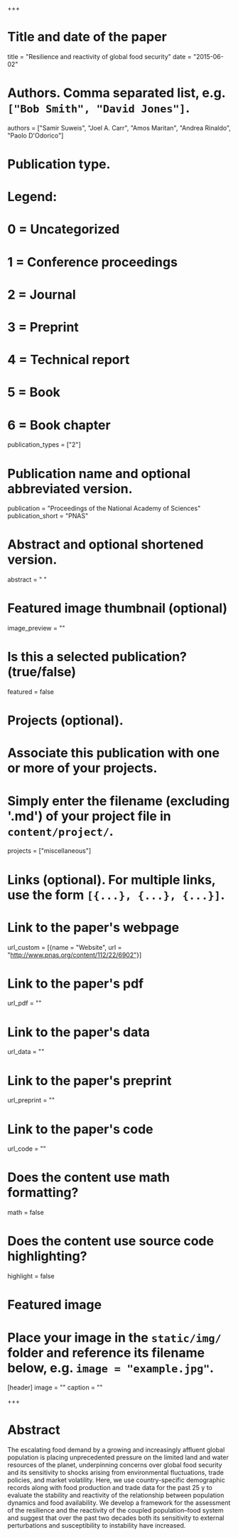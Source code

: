 +++
# Title and date of the paper
title = "Resilience and reactivity of global food security"
date = "2015-06-02"

# Authors. Comma separated list, e.g. `["Bob Smith", "David Jones"]`.
authors = ["Samir Suweis", "Joel A. Carr", "Amos Maritan", "Andrea Rinaldo", "Paolo D'Odorico"]

# Publication type.
# Legend:
# 0 = Uncategorized
# 1 = Conference proceedings
# 2 = Journal
# 3 = Preprint
# 4 = Technical report
# 5 = Book
# 6 = Book chapter
publication_types = ["2"]

# Publication name and optional abbreviated version.
publication = "Proceedings of the National Academy of Sciences"
publication_short = "PNAS"

# Abstract and optional shortened version.
abstract = " "
# Featured image thumbnail (optional)
image_preview = ""

# Is this a selected publication? (true/false)
featured = false

# Projects (optional).
#   Associate this publication with one or more of your projects.
#   Simply enter the filename (excluding '.md') of your project file in `content/project/`.
projects = ["miscellaneous"]

# Links (optional). For multiple links, use the form `[{...}, {...}, {...}]`.
# Link to the paper's webpage
url_custom = [{name = "Website", url = "http://www.pnas.org/content/112/22/6902"}]
# Link to the paper's pdf
url_pdf = ""
# Link to the paper's data
url_data = ""
# Link to the paper's preprint
url_preprint = ""
# Link to the paper's code
url_code = ""


# Does the content use math formatting?
math = false

# Does the content use source code highlighting?
highlight = false

# Featured image
# Place your image in the `static/img/` folder and reference its filename below, e.g. `image = "example.jpg"`.
[header]
image = ""
caption = ""

+++

# Abstract
The escalating food demand by a growing and increasingly affluent global population is placing unprecedented pressure on the limited land and water resources of the planet, underpinning concerns over global food security and its sensitivity to shocks arising from environmental fluctuations, trade policies, and market volatility. Here, we use country-specific demographic records along with food production and trade data for the past 25 y to evaluate the stability and reactivity of the relationship between population dynamics and food availability. We develop a framework for the assessment of the resilience and the reactivity of the coupled population–food system and suggest that over the past two decades both its sensitivity to external perturbations and susceptibility to instability have increased.
